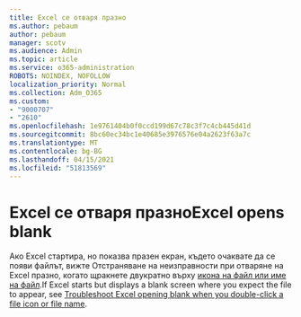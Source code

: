 ```yaml
---
title: Excel се отваря празно
ms.author: pebaum
author: pebaum
manager: scotv
ms.audience: Admin
ms.topic: article
ms.service: o365-administration
ROBOTS: NOINDEX, NOFOLLOW
localization_priority: Normal
ms.collection: Adm_O365
ms.custom:
- "9000707"
- "2610"
ms.openlocfilehash: 1e9761404b0f0ccd199d67c78c3f7c4cb445d41d
ms.sourcegitcommit: 8bc60ec34bc1e40685e3976576e04a2623f63a7c
ms.translationtype: MT
ms.contentlocale: bg-BG
ms.lasthandoff: 04/15/2021
ms.locfileid: "51813569"
---
```

# <a name="excel-opens-blank"></a><span data-ttu-id="87fb5-102">Excel се отваря празно</span><span class="sxs-lookup"><span data-stu-id="87fb5-102">Excel opens blank</span></span>

<span data-ttu-id="87fb5-103">Ако Excel стартира, но показва празен екран, където очаквате да се появи файлът, вижте Отстраняване на неизправности при отваряне на Excel празно, когато щракнете двукратно върху [икона на файл или име на файл](https://docs.microsoft.com/office/troubleshoot/excel/excel-opens-blank).</span><span class="sxs-lookup"><span data-stu-id="87fb5-103">If Excel starts but displays a blank screen where you expect the file to appear, see [Troubleshoot Excel opening blank when you double-click a file icon or file name](https://docs.microsoft.com/office/troubleshoot/excel/excel-opens-blank).</span></span>